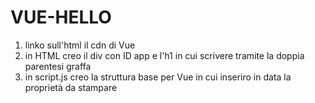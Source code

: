 # VUE-HELLO
  1. linko sull'html il cdn di Vue
  1. in HTML creo il div con ID app e l'h1 in cui scrivere tramite la doppia parentesi graffa
  1. in script.js creo la struttura base per Vue in cui inseriro in data la proprietà da stampare
  